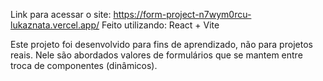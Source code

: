 Link para acessar o site: https://form-project-n7wym0rcu-lukaznata.vercel.app/
Feito utilizando: React + Vite

Este projeto foi desenvolvido para fins de aprendizado, não para projetos reais. 
Nele são abordados valores de formulários que se mantem entre troca de componentes (dinâmicos).
